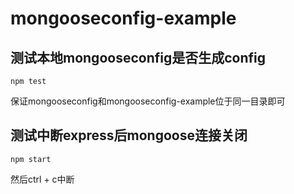 # mongooseconfig-example

## 测试本地mongooseconfig是否生成config

```
npm test
```

保证mongooseconfig和mongooseconfig-example位于同一目录即可

## 测试中断express后mongoose连接关闭

```
npm start
```

然后ctrl + c中断